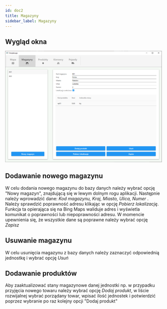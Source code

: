 ```yaml
---
id: doc2
title: Magazyny
sidebar_label: Magazyny
---
```


## Wygląd okna

![alt-text](/docs/assets/okno_magazyny.png)

## Dodawanie nowego magazynu

W celu dodania nowego magazynu do bazy danych należy wybrać opcję "Nowy magazyn", znajdującą się w lewym dolnym rogu aplikacji. Następnie należy wprowadzić dane: <i> Kod magazynu, Kraj, Miasto, Ulica, Numer </i>. Należy sprawdzić poprawność adresu klikając w opcję <i>Pobierz lokalizację</i>. Funkcja ta opierająca się na Bing Maps waliduje adres i wyświetla komunikat o poprawności lub niepoprawności adresu. W momencie upewnienia się, że wszystkie dane są poprawne należy wybrać opcję <i>Zapisz</i>

## Usuwanie magazynu

W celu usunięcia magazynu z bazy danych należy zaznaczyć odpowiednią jednostkę i wybrać opcję <i>Usuń</i>


## Dodawanie produktów

Aby zaaktualizować stany magazynowe danej jednostki np. w przypadku przyjęcia nowego towaru należy wybrać opcję <i>Dodaj produkt</i>, w liście rozwijalnej wybrać porządany towar, wpisać ilość jednostek i potwierdzić poprzez wybranie po raz kolejny opcji "Dodaj produkt"